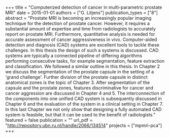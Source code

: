 +++
title = "Computerized detection of cancer in multi-parametric prostate MRI"
date = 2015-01-01
authors = ["G. Litjens"]
publication_types = ["8"]
abstract = "Prostate MRI is becoming an increasingly popular imaging technique for the detection of prostate cancer. However, it requires a substantial amount of expertise and time from radiologists to accurately report on prostate MRI. Furthermore, quantitative analysis is needed for accurate assessment of cancer aggressiveness in vivo. Computer-aided detection and diagnosis (CAD) systems are excellent tools to tackle these challenges. In this thesis the design of such a systems is discussed. CAD systems are typically a connected pipeline of differing algorithms performing consecutive tasks, for example segmentation, feature extraction and classification. We followed a similar outline in this thesis. In Chapter 2 we discuss the segmentation of the prostate capsule in the setting of a 'grand challenge'. Further division of the prostate capsule in distinct anatomical zones is the topic of Chapter 3. After segmentation of the capsule and the prostate zones, features discriminative for cancer and cancer aggression are discussed in Chapter 4 and 5. The interconnection of the components into one unified CAD system is subsequently discussed in Chapter 6 and the evaluation of the system in a clinical setting in Chapter 7. In this last Chapter we not only show that designing a fully automated CAD system is feasbile, but that it can be used to the benefit of radiologists."
featured = false
publication = ""
url_pdf = "http://repository.ubn.ru.nl/handle/2066/134514"
projects = ["mpmri-pca"]
+++

